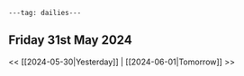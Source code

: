 ```
---tag: dailies---
```

## Friday 31st May 2024


<< [[2024-05-30|Yesterday]] | [[2024-06-01|Tomorrow]] >>





